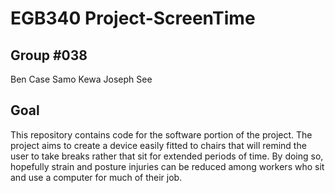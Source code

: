 # EGB340 Project-ScreenTime

## Group #038
Ben Case
Samo Kewa
Joseph See

## Goal

This repository contains code for the software portion of the project.
The project aims to create a device easily fitted to chairs that will remind the user to take breaks rather that sit for extended periods of time.
By doing so, hopefully strain and posture injuries can be reduced among workers who sit and use a computer for much of their job.


